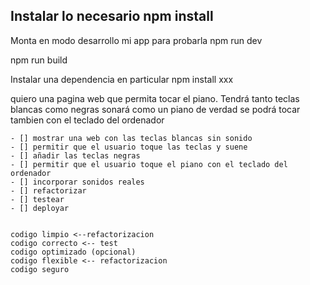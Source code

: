 Instalar lo necesario
npm install
----------------------------
Monta en modo desarrollo mi app para probarla
npm run dev

npm run build


Instalar una dependencia en particular
npm install xxx












quiero una pagina web que permita tocar el piano.
Tendrá tanto teclas blancas como negras
sonará como un piano de verdad
se podrá tocar tambien con el teclado del ordenador

    - [] mostrar una web con las teclas blancas sin sonido
    - [] permitir que el usuario toque las teclas y suene
    - [] añadir las teclas negras
    - [] permitir que el usuario toque el piano con el teclado del ordenador
    - [] incorporar sonidos reales
    - [] refactorizar
    - [] testear
    - [] deployar


    codigo limpio <--refactorizacion
    codigo correcto <-- test
    codigo optimizado (opcional)
    codigo flexible <-- refactorizacion
    codigo seguro 